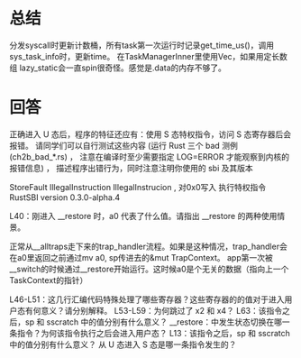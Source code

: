 # 总结
分发syscall时更新计数桶，所有task第一次运行时记录get_time_us()，调用sys_task_info时，更新time。
在TaskManagerInner里使用Vec，如果用定长数组 lazy_static会一直spin很奇怪。感觉是.data的内存不够了。

# 回答
正确进入 U 态后，程序的特征还应有：使用 S 态特权指令，访问 S 态寄存器后会报错。 请同学们可以自行测试这些内容 (运行 Rust 三个 bad 测例 (ch2b_bad_*.rs) ， 注意在编译时至少需要指定 LOG=ERROR 才能观察到内核的报错信息) ， 描述程序出错行为，同时注意注明你使用的 sbi 及其版本

StoreFault IllegalInstruction IllegalInstrucion ,
对0x0写入 执行特权指令 
RustSBI version 0.3.0-alpha.4

L40：刚进入 __restore 时，a0 代表了什么值。请指出 __restore 的两种使用情景。

正常从__alltraps走下来的trap_handler流程。如果是这种情况，trap_handler会在a0里返回之前通过mv a0, sp传进去的&mut TrapContext。
app第一次被__switch的时候通过__restore开始运行。这时候a0是个无关的数据（指向上一个TaskContext的指针）

L46-L51：这几行汇编代码特殊处理了哪些寄存器？这些寄存器的的值对于进入用户态有何意义？请分别解释。
L53-L59：为何跳过了 x2 和 x4？
L63：该指令之后，sp 和 sscratch 中的值分别有什么意义？
__restore：中发生状态切换在哪一条指令？为何该指令执行之后会进入用户态？
L13：该指令之后，sp 和 sscratch 中的值分别有什么意义？
从 U 态进入 S 态是哪一条指令发生的？
